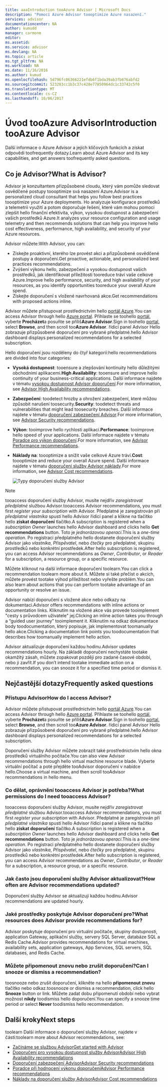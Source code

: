 ```yaml
---
title: aaaIntroduction tooAzure Advisor | Microsoft Docs
description: "Pomocí Azure Advisor toooptimize Azure nasazení."
services: advisor
documentationcenter: NA
author: kumudd
manager: carmonm
editor: 
ms.assetid: 
ms.service: advisor
ms.devlang: NA
ms.topic: article
ms.tgt_pltfrm: NA
ms.workload: NA
ms.date: 11/16/2016
ms.author: kumud
ms.openlocfilehash: 5d796fc06366221efdb6f1bda39ab3fb676abfd2
ms.sourcegitcommit: 523283cc1b3c37c428e77850964dc1c33742c5f0
ms.translationtype: MT
ms.contentlocale: cs-CZ
ms.lasthandoff: 10/06/2017
---
```

# <a name="introduction-tooazure-advisor"></a><span data-ttu-id="ca9d1-103">Úvod tooAzure Advisor</span><span class="sxs-lookup"><span data-stu-id="ca9d1-103">Introduction tooAzure Advisor</span></span>

<span data-ttu-id="ca9d1-104">Další informace o Azure Advisor a jejích klíčových funkcích a získat odpovědi toofrequently dotazy.</span><span class="sxs-lookup"><span data-stu-id="ca9d1-104">Learn about Azure Advisor and its key capabilities, and get answers toofrequently asked questions.</span></span>

## <a name="what-is-advisor"></a><span data-ttu-id="ca9d1-105">Co je Advisor?</span><span class="sxs-lookup"><span data-stu-id="ca9d1-105">What is Advisor?</span></span>
<span data-ttu-id="ca9d1-106">Advisor je konzultantem přizpůsobené cloudu, který vám pomůže sledovat osvědčené postupy toooptimize svá nasazení Azure.</span><span class="sxs-lookup"><span data-stu-id="ca9d1-106">Advisor is a personalized cloud consultant that helps you follow best practices toooptimize your Azure deployments.</span></span> <span data-ttu-id="ca9d1-107">Ho analyzuje konfigurace prostředků a telemetrii využití a potom doporučuje řešení, které vám mohou pomoci zlepšit hello finanční efektivita, výkon, vysokou dostupnost a zabezpečení vašich prostředků Azure.</span><span class="sxs-lookup"><span data-stu-id="ca9d1-107">It analyzes your resource configuration and usage telemetry and then recommends solutions that can help you improve hello cost effectiveness, performance, high availability, and security of your Azure resources.</span></span>

<span data-ttu-id="ca9d1-108">Advisor můžete:</span><span class="sxs-lookup"><span data-stu-id="ca9d1-108">With Advisor, you can:</span></span>
* <span data-ttu-id="ca9d1-109">Získejte proaktivní, kterého lze provést akci a přizpůsobené osvědčené postupy a doporučení.</span><span class="sxs-lookup"><span data-stu-id="ca9d1-109">Get proactive, actionable, and personalized best practices recommendations.</span></span> 
* <span data-ttu-id="ca9d1-110">Zvýšení výkonu hello, zabezpečení a vysokou dostupnost vašich prostředků, jak identifikovat příležitosti tooreduce tráví vaše celkové Azure.</span><span class="sxs-lookup"><span data-stu-id="ca9d1-110">Improve hello performance, security, and high availability of your resources, as you identify opportunities tooreduce your overall Azure spend.</span></span>
* <span data-ttu-id="ca9d1-111">Získejte doporučení s vložené navrhovaná akce.</span><span class="sxs-lookup"><span data-stu-id="ca9d1-111">Get recommendations with proposed actions inline.</span></span>

<span data-ttu-id="ca9d1-112">Advisor můžete přistupovat prostřednictvím hello [portál Azure](https://aka.ms/azureadvisordashboard).</span><span class="sxs-lookup"><span data-stu-id="ca9d1-112">You can access Advisor through hello [Azure portal](https://aka.ms/azureadvisordashboard).</span></span> <span data-ttu-id="ca9d1-113">Přihlaste se toohello [portál](https://portal.azure.com), vyberte **Procházet**a posuňte se příliš**Azure Advisor**.</span><span class="sxs-lookup"><span data-stu-id="ca9d1-113">Sign in toohello [portal](https://portal.azure.com), select **Browse**, and then scroll too**Azure Advisor**.</span></span> <span data-ttu-id="ca9d1-114">řídicí panel Advisor Hello zobrazuje přizpůsobené doporučení pro vybrané předplatné.</span><span class="sxs-lookup"><span data-stu-id="ca9d1-114">hello Advisor dashboard displays personalized recommendations for a selected subscription.</span></span> 

<span data-ttu-id="ca9d1-115">Hello doporučení jsou rozděleny do čtyř kategorií:</span><span class="sxs-lookup"><span data-stu-id="ca9d1-115">hello recommendations are divided into four categories:</span></span> 

* <span data-ttu-id="ca9d1-116">**Vysoká dostupnost**: tooensure a zlepšování kontinuity hello důležitými obchodními aplikacemi.</span><span class="sxs-lookup"><span data-stu-id="ca9d1-116">**High Availability**: tooensure and improve hello continuity of your business-critical applications.</span></span> <span data-ttu-id="ca9d1-117">Další informace najdete v tématu [vysokou dostupnost Advisor doporučení](advisor-high-availability-recommendations.md).</span><span class="sxs-lookup"><span data-stu-id="ca9d1-117">For more information, see [Advisor High Availability recommendations](advisor-high-availability-recommendations.md).</span></span>

* <span data-ttu-id="ca9d1-118">**Zabezpečení**: toodetect hrozby a ohrožení zabezpečení, které můžou způsobit narušení toosecurity.</span><span class="sxs-lookup"><span data-stu-id="ca9d1-118">**Security**: toodetect threats and vulnerabilities that might lead toosecurity breaches.</span></span> <span data-ttu-id="ca9d1-119">Další informace najdete v tématu [doporučení zabezpečení Advisor](advisor-security-recommendations.md).</span><span class="sxs-lookup"><span data-stu-id="ca9d1-119">For more information, see [Advisor Security recommendations](advisor-security-recommendations.md).</span></span>

* <span data-ttu-id="ca9d1-120">**Výkon**: tooimprove hello rychlosti aplikací.</span><span class="sxs-lookup"><span data-stu-id="ca9d1-120">**Performance**: tooimprove hello speed of your applications.</span></span> <span data-ttu-id="ca9d1-121">Další informace najdete v tématu [Poradce pro výkon doporučení](advisor-performance-recommendations.md).</span><span class="sxs-lookup"><span data-stu-id="ca9d1-121">For more information, see [Advisor Performance recommendations](advisor-performance-recommendations.md).</span></span>

* <span data-ttu-id="ca9d1-122">**Náklady na**: toooptimize a snížit vaše celkové Azure tráví.</span><span class="sxs-lookup"><span data-stu-id="ca9d1-122">**Cost**: toooptimize and reduce your overall Azure spend.</span></span> <span data-ttu-id="ca9d1-123">Další informace najdete v tématu [doporučení služby Advisor náklady](advisor-cost-recommendations.md).</span><span class="sxs-lookup"><span data-stu-id="ca9d1-123">For more information, see [Advisor Cost recommendations](advisor-cost-recommendations.md).</span></span>

  ![Typy doporučení služby Advisor](./media/advisor-overview/advisor-all-tab-examples.png)

> [!NOTE]
> <span data-ttu-id="ca9d1-125">tooaccess doporučení služby Advisor, musíte nejdřív *zaregistrovat předplatné* službou Advisor.</span><span class="sxs-lookup"><span data-stu-id="ca9d1-125">tooaccess Advisor recommendations, you must first *register your subscription* with Advisor.</span></span> <span data-ttu-id="ca9d1-126">Předplatné je zaregistrován při *předplatné vlastníka* spustí hello Advisor řídicí panel a klikne na tlačítko hello **získat doporučení** tlačítko.</span><span class="sxs-lookup"><span data-stu-id="ca9d1-126">A subscription is registered when a *subscription Owner* launches hello Advisor dashboard and clicks hello **Get recommendations** button.</span></span> <span data-ttu-id="ca9d1-127">Toto je *jednorázovou operaci*.</span><span class="sxs-lookup"><span data-stu-id="ca9d1-127">This is a *one-time operation*.</span></span> <span data-ttu-id="ca9d1-128">Po registraci předplatného hello dostanete doporučení služby Advisor jako *vlastníka*, *Přispěvatel*, nebo *čtečky* pro předplatné, skupinu prostředků nebo konkrétní prostředek.</span><span class="sxs-lookup"><span data-stu-id="ca9d1-128">After hello subscription is registered, you can access Advisor recommendations as *Owner*, *Contributor*, or *Reader* for a subscription, a resource group, or a specific resource.</span></span>

<span data-ttu-id="ca9d1-129">Můžete kliknout na další informace doporučení toolearn.</span><span class="sxs-lookup"><span data-stu-id="ca9d1-129">You can click a recommendation toolearn more about it.</span></span> <span data-ttu-id="ca9d1-130">Můžete si také přečíst o akcích, můžete provést tootake výhod příležitost nebo vyřešte problém.</span><span class="sxs-lookup"><span data-stu-id="ca9d1-130">You can also learn about actions that you can perform tootake advantage of an opportunity or resolve an issue.</span></span> 

<span data-ttu-id="ca9d1-131">Advisor nabízí doporučení s vložené akce nebo odkazy na dokumentaci.</span><span class="sxs-lookup"><span data-stu-id="ca9d1-131">Advisor offers recommendations with inline actions or documentation links.</span></span> <span data-ttu-id="ca9d1-132">Kliknutím na vložené akce vás provede tooimplement "cesty s průvodcem uživatele" jej.</span><span class="sxs-lookup"><span data-stu-id="ca9d1-132">Clicking an inline action takes you through a “guided user journey” tooimplement it.</span></span> <span data-ttu-id="ca9d1-133">Kliknutím na odkaz dokumentace body toodocumentation, který popisuje, jak implementovat toomanually hello akce.</span><span class="sxs-lookup"><span data-stu-id="ca9d1-133">Clicking a documentation link points you toodocumentation that describes how toomanually implement hello action.</span></span> 

<span data-ttu-id="ca9d1-134">Advisor aktualizuje doporučení každou hodinu.</span><span class="sxs-lookup"><span data-stu-id="ca9d1-134">Advisor updates recommendations hourly.</span></span> <span data-ttu-id="ca9d1-135">Na základě doporučení nechystáte tootake okamžitý zásah, můžete zopakovat později pro zadané časové období, nebo ji zavřít.</span><span class="sxs-lookup"><span data-stu-id="ca9d1-135">If you don’t intend tootake immediate action on a recommendation, you can snooze it for a specified time period or dismiss it.</span></span> 

## <a name="frequently-asked-questions"></a><span data-ttu-id="ca9d1-136">Nejčastější dotazy</span><span class="sxs-lookup"><span data-stu-id="ca9d1-136">Frequently asked questions</span></span>

### <a name="how-do-i-access-advisor"></a><span data-ttu-id="ca9d1-137">Přístupu Advisor</span><span class="sxs-lookup"><span data-stu-id="ca9d1-137">How do I access Advisor?</span></span>
<span data-ttu-id="ca9d1-138">Advisor můžete přistupovat prostřednictvím hello [portál Azure](https://aka.ms/azureadvisordashboard).</span><span class="sxs-lookup"><span data-stu-id="ca9d1-138">You can access Advisor through hello [Azure portal](https://aka.ms/azureadvisordashboard).</span></span> <span data-ttu-id="ca9d1-139">Přihlaste se toohello [portál](https://portal.azure.com), vyberte **Procházet**a posuňte se příliš**Azure Advisor**.</span><span class="sxs-lookup"><span data-stu-id="ca9d1-139">Sign in toohello [portal](https://portal.azure.com), select **Browse**, and then scroll too**Azure Advisor**.</span></span> <span data-ttu-id="ca9d1-140">řídicí panel Advisor Hello zobrazuje přizpůsobené doporučení pro vybrané předplatné.</span><span class="sxs-lookup"><span data-stu-id="ca9d1-140">hello Advisor dashboard displays personalized recommendations for a selected subscription.</span></span> 

<span data-ttu-id="ca9d1-141">Doporučení služby Advisor můžete zobrazit také prostřednictvím hello okna prostředků virtuálního počítače.</span><span class="sxs-lookup"><span data-stu-id="ca9d1-141">You can also view Advisor recommendations through hello virtual machine resource blade.</span></span> <span data-ttu-id="ca9d1-142">Vyberte virtuální počítač a poté přejděte tooAdvisor doporučení v nabídce hello.</span><span class="sxs-lookup"><span data-stu-id="ca9d1-142">Choose a virtual machine, and then scroll tooAdvisor recommendations in hello menu.</span></span> 

### <a name="what-permissions-do-i-need-tooaccess-advisor"></a><span data-ttu-id="ca9d1-143">Co dělat, oprávnění tooaccess Advisor je potřeba?</span><span class="sxs-lookup"><span data-stu-id="ca9d1-143">What permissions do I need tooaccess Advisor?</span></span>

<span data-ttu-id="ca9d1-144">tooaccess doporučení služby Advisor, musíte nejdřív *zaregistrovat předplatné* službou Advisor.</span><span class="sxs-lookup"><span data-stu-id="ca9d1-144">tooaccess Advisor recommendations, you must first *register your subscription* with Advisor.</span></span> <span data-ttu-id="ca9d1-145">Předplatné je zaregistrován při *předplatné vlastníka* spustí hello Advisor řídicí panel a klikne na tlačítko hello **získat doporučení** tlačítko.</span><span class="sxs-lookup"><span data-stu-id="ca9d1-145">A subscription is registered when a *subscription Owner* launches hello Advisor dashboard and clicks hello **Get recommendations** button.</span></span> <span data-ttu-id="ca9d1-146">Toto je *jednorázovou operaci*.</span><span class="sxs-lookup"><span data-stu-id="ca9d1-146">This is a *one-time operation*.</span></span> <span data-ttu-id="ca9d1-147">Po registraci předplatného hello dostanete doporučení služby Advisor jako *vlastníka*, *Přispěvatel*, nebo *čtečky* pro předplatné, skupinu prostředků nebo konkrétní prostředek.</span><span class="sxs-lookup"><span data-stu-id="ca9d1-147">After hello subscription is registered, you can access Advisor recommendations as *Owner*, *Contributor*, or *Reader* for a subscription, a resource group, or a specific resource.</span></span>

### <a name="how-often-are-advisor-recommendations-updated"></a><span data-ttu-id="ca9d1-148">Jak často jsou doporučení služby Advisor aktualizovat?</span><span class="sxs-lookup"><span data-stu-id="ca9d1-148">How often are Advisor recommendations updated?</span></span>

<span data-ttu-id="ca9d1-149">Doporučení služby Advisor se aktualizují každou hodinu.</span><span class="sxs-lookup"><span data-stu-id="ca9d1-149">Advisor recommendations are updated hourly.</span></span>

### <a name="what-resources-does-advisor-provide-recommendations-for"></a><span data-ttu-id="ca9d1-150">Jaké prostředky poskytuje Advisor doporučení pro?</span><span class="sxs-lookup"><span data-stu-id="ca9d1-150">What resources does Advisor provide recommendations for?</span></span>

<span data-ttu-id="ca9d1-151">Advisor poskytuje doporučení pro virtuální počítače, skupiny dostupnosti, application Gateway, aplikační služby, servery SQL Server, databáze SQL a Redis Cache.</span><span class="sxs-lookup"><span data-stu-id="ca9d1-151">Advisor provides recommendations for virtual machines, availability sets, application gateways, App Services, SQL servers, SQL databases, and Redis Cache.</span></span>

### <a name="can-i-snooze-or-dismiss-a-recommendation"></a><span data-ttu-id="ca9d1-152">Můžete připomenout znovu nebo zrušit doporučení?</span><span class="sxs-lookup"><span data-stu-id="ca9d1-152">Can I snooze or dismiss a recommendation?</span></span>

<span data-ttu-id="ca9d1-153">toosnooze nebo zrušit doporučení, klikněte na hello **připomenout znovu** tlačítko nebo odkaz.</span><span class="sxs-lookup"><span data-stu-id="ca9d1-153">toosnooze or dismiss a recommendation, click hello **Snooze** button or link.</span></span> <span data-ttu-id="ca9d1-154">Můžete zadat dobu připomenutí období nebo vybrat možnost **nikdy** toodismiss hello doporučení.</span><span class="sxs-lookup"><span data-stu-id="ca9d1-154">You can specify a snooze time period or select **Never** toodismiss hello recommendation.</span></span>

## <a name="next-steps"></a><span data-ttu-id="ca9d1-155">Další kroky</span><span class="sxs-lookup"><span data-stu-id="ca9d1-155">Next steps</span></span>

<span data-ttu-id="ca9d1-156">toolearn Další informace o doporučení služby Advisor, najdete v části:</span><span class="sxs-lookup"><span data-stu-id="ca9d1-156">toolearn more about Advisor recommendations, see:</span></span>

* [<span data-ttu-id="ca9d1-157">Začínáme se službou Advisor</span><span class="sxs-lookup"><span data-stu-id="ca9d1-157">Get started with Advisor</span></span>](advisor-get-started.md)
* [<span data-ttu-id="ca9d1-158">Doporučení pro vysokou dostupnost služby Advisor</span><span class="sxs-lookup"><span data-stu-id="ca9d1-158">Advisor High Availability recommendations</span></span>](advisor-high-availability-recommendations.md)
* [<span data-ttu-id="ca9d1-159">Doporučení zabezpečení Advisor</span><span class="sxs-lookup"><span data-stu-id="ca9d1-159">Advisor Security recommendations</span></span>](advisor-security-recommendations.md)
* [<span data-ttu-id="ca9d1-160">Poradce při hodnocení výkonu doporučení</span><span class="sxs-lookup"><span data-stu-id="ca9d1-160">Advisor Performance recommendations</span></span>](advisor-performance-recommendations.md)
* [<span data-ttu-id="ca9d1-161">Náklady na doporučení služby Advisor</span><span class="sxs-lookup"><span data-stu-id="ca9d1-161">Advisor Cost recommendations</span></span>](advisor-cost-recommendations.md)
